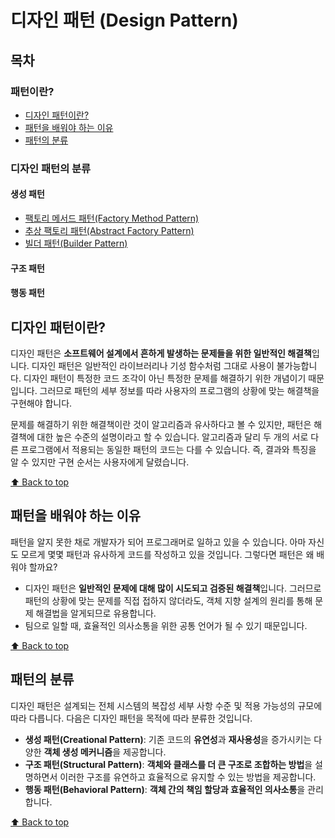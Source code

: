# 디자인 패턴 (Design Pattern)

## 목차

### 패턴이란?

- [디자인 패턴이란?](https://www.notion.so/Design-Pattern-be5c2addc0d14f49a58bc4c20643a41b)
- [패턴을 배워야 하는 이유](https://www.notion.so/Design-Pattern-be5c2addc0d14f49a58bc4c20643a41b)
- [패턴의 분류](https://www.notion.so/Design-Pattern-be5c2addc0d14f49a58bc4c20643a41b)

### 디자인 패턴의 분류

#### 생성 패턴

- [팩토리 메서드 패턴(Factory Method Pattern)](./FactoryMethod/)
- [추상 팩토리 패턴(Abstract Factory Pattern)](./AbstractFactory/)
- [빌더 패턴(Builder Pattern)](./Builder/)

#### 구조 패턴

#### 행동 패턴

## 디자인 패턴이란?

디자인 패턴은 **소프트웨어 설계에서 흔하게 발생하는 문제들을 위한 일반적인 해결책**입니다. 디자인 패턴은 일반적인 라이브러리나 기성 함수처럼 그대로 사용이 불가능합니다. 디자인 패턴이 특정한 코드 조각이 아닌 특정한 문제를 해결하기 위한 개념이기 때문입니다. 그러므로 패턴의 세부 정보를 따라 사용자의 프로그램의 상황에 맞는 해결책을 구현해야 합니다.

문제를 해결하기 위한 해결책이란 것이 알고리즘과 유사하다고 볼 수 있지만, 패턴은 해결책에 대한 높은 수준의 설명이라고 할 수 있습니다. 알고리즘과 달리 두 개의 서로 다른 프로그램에서 적용되는 동일한 패턴의 코드는 다를 수 있습니다. 즉, 결과와 특징을 알 수 있지만 구현 순서는 사용자에게 달렸습니다.

[⬆ Back to top](#목차)

## 패턴을 배워야 하는 이유

패턴을 알지 못한 채로 개발자가 되어 프로그래머로 일하고 있을 수 있습니다. 아마 자신도 모르게 몇몇 패턴과 유사하게 코드를 작성하고 있을 것입니다. 그렇다면 패턴은 왜 배워야 할까요?

- 디자인 패턴은 **일반적인 문제에 대해 많이 시도되고 검증된 해결책**입니다. 그러므로 패턴의 상황에 맞는 문제를 직접 접하지 않더라도, 객체 지향 설계의 원리를 통해 문제 해결법을 알게되므로 유용합니다.
- 팀으로 일할 때, 효율적인 의사소통을 위한 공통 언어가 될 수 있기 때문입니다.

[⬆ Back to top](#목차)

## 패턴의 분류

디자인 패턴은 설계되는 전체 시스템의 복잡성 세부 사항 수준 및 적용 가능성의 규모에 따라 다릅니다. 다음은 디자인 패턴을 목적에 따라 분류한 것입니다.

- **생성 패턴(Creational Pattern)**: 기존 코드의 **유연성**과 **재사용성**을 증가시키는 다양한 **객체 생성 메커니즘**을 제공합니다.
- **구조 패턴(Structural Pattern)**: **객체와 클래스를 더 큰 구조로 조합하는 방법**을 설명하면서 이러한 구조를 유연하고 효율적으로 유지할 수 있는 방법을 제공합니다.
- **행동 패턴(Behavioral Pattern)**: **객체 간의 책임 할당과 효율적인 의사소통**을 관리합니다.

[⬆ Back to top](#목차)
